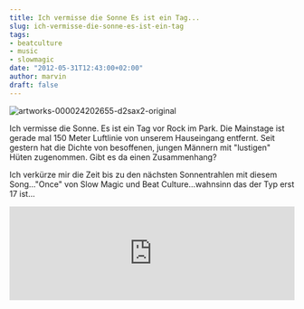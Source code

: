 ```yaml
---
title: Ich vermisse die Sonne Es ist ein Tag...
slug: ich-vermisse-die-sonne-es-ist-ein-tag
tags:
- beatculture
- music
- slowmagic
date: "2012-05-31T12:43:00+02:00"
author: marvin
draft: false
---
```

![artworks-000024202655-d2sax2-original](/images/artworks-000024202655-d2sax2-original.jpg)

Ich vermisse die Sonne. Es ist ein Tag vor Rock im Park. Die Mainstage
ist gerade mal 150 Meter Luftlinie von unserem Hauseingang entfernt.
Seit gestern hat die Dichte von besoffenen, jungen Männern mit
"lustigen" Hüten zugenommen. Gibt es da einen Zusammenhang?

Ich verkürze mir die Zeit bis zu den nächsten Sonnentrahlen mit diesem
Song..."Once" von Slow Magic und Beat Culture...wahnsinn das der Typ
erst 17 ist...

<iframe width="100%" height="166" scrolling="no" frameborder="no" src="https://w.soundcloud.com/player/?url=http%3A%2F%2Fapi.soundcloud.com%2Ftracks%2F48054934&amp;auto_play=false&amp;show_artwork=true&amp;color=3366cc"></iframe>